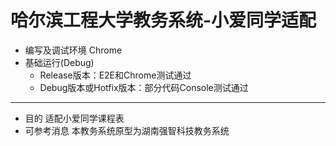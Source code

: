 哈尔滨工程大学教务系统-小爱同学适配
=========
* 编写及调试环境
  Chrome
* 基础运行(Debug)
  * Release版本：E2E和Chrome测试通过
  * Debug版本或Hotfix版本：部分代码Console测试通过
---------
* 目的
适配小爱同学课程表  
* 可参考消息
本教务系统原型为湖南强智科技教务系统
